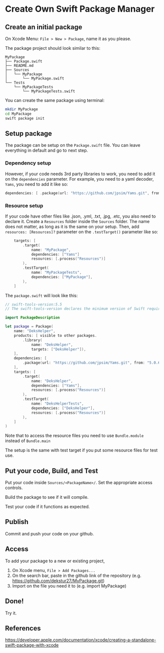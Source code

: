 # Create Own Swift Package Manager

## Create an initial package

On Xcode Menu: `File > New > Package`, name it as you please. 

The package project should look similar to this:

```
MyPackage
├── Package.swift
├── README.md
├── Sources
│   └── MyPackage
│       └── MyPackage.swift
└── Tests
    └── MyPackageTests
        └── MyPackageTests.swift
```

You can create the same package using terminal:

```bash
mkdir MyPackage
cd MyPackage
swift package init
```

## Setup package

The package can be setup on the `Package.swift` file. You can leave everything in default and go to next step.

### Dependency setup

However, if your code needs 3rd party libraries to work, you need to add it on the `dependencies` parameter. For example, you need to a yaml decoder, `Yams`, you need to add it like so:

```swift
dependencies: [ .package(url: "https://github.com/jpsim/Yams.git", from: "5.0.6") ]
```

### Resource setup

If your code have other files like .json, .yml, .txt, .jpg, .etc, you also need to declare it. Create a `Resources` folder inside the `Sources` folder. The name does not matter, as long as it is the same on your setup. Then, add `resources: [Resources]?` parameter on the `.testTarget()` parameter like so:

```swift
    targets: [
        .target(
            name: "MyPackage",
            dependencies: ["Yams"]
            resources: [.process("Resources")]
        ),
        .testTarget(
            name: "MyPackageTests",
            dependencies: ["MyPackage"],
        ),
    ]
```

The `package.swift` will look like this:

```swift
// swift-tools-version:5.5
// The swift-tools-version declares the minimum version of Swift required to build this package.

import PackageDescription

let package = Package(
    name: "DeksHelper",
    products: [ visible to other packages.
        .library(
            name: "DeksHelper",
            targets: ["DeksHelper"]),
    ],
    dependencies: [
        .package(url: "https://github.com/jpsim/Yams.git", from: "5.0.6")
    ],
    targets: [
        .target(
            name: "DeksHelper",
            dependencies: ["Yams"],
            resources: [.process("Resources")]
        ),
        .testTarget(
            name: "DeksHelperTests",
            dependencies: ["DeksHelper"],
            resources: [.process("Resources")]
        ),
    ]
)

```

Note that  to access the resource files you need to use `Bundle.module` instead of `Bundle.main`

The setup is the same with test target if you put some resource files for test use.

## Put your code, Build, and Test

Put your code inside `Sources/<PackageName>/`. Set the appropriate access controls. 

Build the package to see if it will compile.

Test your code if it functions as expected.

## Publish

Commit and push your code on your github.

## Access

To add your package to a new or existing project, 

1. On Xcode menu, `File > Add Packages...`
2. On the search bar, paste in the github link of the repository (e.g. https://github.com/dekstur27/MyPackage.git)
3. Import on the file you need it to (e.g. import MyPackage)

## Done!

Try it.

## References
https://developer.apple.com/documentation/xcode/creating-a-standalone-swift-package-with-xcode
